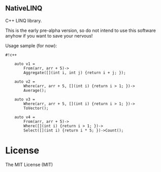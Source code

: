 ## NativeLINQ ##

C++ LINQ library.  

This is the early pre-alpha version, so do not intend to use this software anyhow if you want to save your nervous!

Usage sample (for now):
	
```
#!c++

	auto v1 = 
		From(arr, arr + 5)->
		Aggregate([](int i, int j) {return i + j; });

	auto v2 =
		Where(arr, arr + 5, [](int i) {return i > 1; })->
		Average();

	auto v3 =
		Where(arr, arr + 5, [](int i) {return i > 1; })->
		ToVector();

	auto v4 =
		From(arr, arr + 5)->
		Where([](int i) {return i > 1; })->
		Select([](int i) {return i * 5; })->Count();
```

# License #
The MIT License (MIT)
